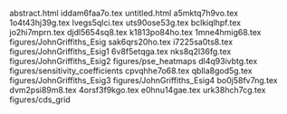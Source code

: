 abstract.html
iddam6faa7o.tex
untitled.html
a5mktq7h9vo.tex
1o4t43hj39g.tex
lvegs5qlci.tex
uts90ose53g.tex
bclkiqlhpf.tex
jo2hi7mprn.tex
djdl5654sq8.tex
k1813po84ho.tex
1mne4hmig68.tex
figures/JohnGriffiths_Esig
sak6qrs20ho.tex
i7225sa0ts8.tex
figures/JohnGriffiths_Esig1
6v8f5etqga.tex
nks8q2l36fg.tex
figures/JohnGriffiths_Esig2
figures/pse_heatmaps
dl4q93ivbtg.tex
figures/sensitivity_coefficients
cpvqhhe7o68.tex
qblla8god5g.tex
figures/JohnGriffiths_Esig3
figures/JohnGriffiths_Esig4
bo0j58fv7ng.tex
dvm2psi89m8.tex
4orsf3f9kgo.tex
e0hnu14gae.tex
urk38hch7cg.tex
figures/cds_grid